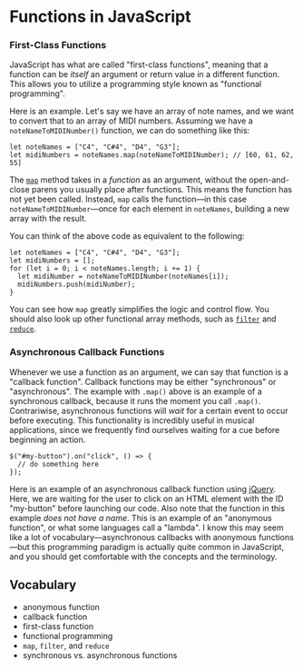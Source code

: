 # Functions in JavaScript

### First-Class Functions

JavaScript has what are called "first-class functions", meaning that a function
can be *itself* an argument or return value in a different function.  This
allows you to utilize a programming style known as "functional programming".

Here is an example.  Let's say we have an array of note names, and we want to
convert that to an array of MIDI numbers.  Assuming we have a
`noteNameToMIDINumber()` function, we can do something like this:

    let noteNames = ["C4", "C#4", "D4", "G3"];
	let midiNumbers = noteNames.map(noteNameToMIDINumber); // [60, 61, 62, 55]

The
[`map`](https://developer.mozilla.org/en-US/docs/Web/JavaScript/Reference/Global_Objects/Array/map)
method takes in a *function* as an argument, without the open-and-close parens
you usually place after functions.  This means the function has not yet been
called.  Instead, `map` calls the function—in this case
`noteNameToMIDINumber`—once for each element in `noteNames`, building a new
array with the result.

You can think of the above code as equivalent to the following:

    let noteNames = ["C4", "C#4", "D4", "G3"];
    let midiNumbers = [];
    for (let i = 0; i < noteNames.length; i += 1) {
      let midiNumber = noteNameToMIDINumber(noteNames[i]);
      midiNumbers.push(midiNumber);
    }

You can see how `map` greatly simplifies the logic and control flow.  You
should also look up other functional array methods, such as
[`filter`](https://developer.mozilla.org/en-US/docs/Web/JavaScript/Reference/Global_Objects/Array/filter)
and
[`reduce`](https://developer.mozilla.org/en-US/docs/Web/JavaScript/Reference/Global_Objects/Array/Reduce).


### Asynchronous Callback Functions

Whenever we use a function as an argument, we can say that function is a
"callback function".  Callback functions may be either "synchronous" or
"asynchronous".  The example with `.map()` above is an example of a synchronous
callback, because it runs the moment you call `.map()`.  Contrariwise,
asynchronous functions will *wait* for a certain event to occur before
executing.  This functionality is incredibly useful in musical applications,
since we frequently find ourselves waiting for a cue before beginning an
action.

    $("#my-button").on("click", () => {
      // do something here
    });

Here is an example of an asynchronous callback function using
[jQuery](https://jquery.com/).  Here, we are waiting for the user to click on
an HTML element with the ID "my-button" before launching our code.  Also note
that the function in this example *does not have a name*.  This is an example
of an "anonymous function", or what some languages call a "lambda".  I know
this may seem like a lot of vocabulary—asynchronous callbacks with anonymous
functions—but this programming paradigm is actually quite common in JavaScript,
and you should get comfortable with the concepts and the terminology.


## Vocabulary

- anonymous function
- callback function
- first-class function
- functional programming
- `map`, `filter`, and `reduce`
- synchronous vs. asynchronous functions
